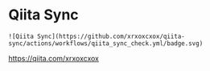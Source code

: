 # Qiita Sync

```
![Qiita Sync](https://github.com/xrxoxcxox/qiita-sync/actions/workflows/qiita_sync_check.yml/badge.svg)
```

https://qiita.com/xrxoxcxox
